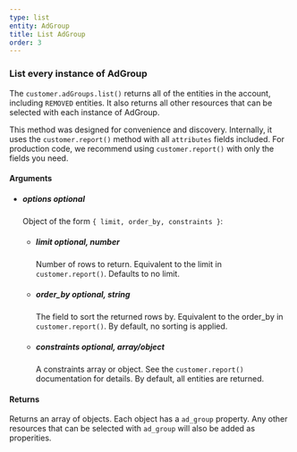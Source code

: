 ```yaml
---
type: list
entity: AdGroup 
title: List AdGroup 
order: 3
---
```


### List every instance of AdGroup 


The `customer.adGroups.list()` returns all of the entities in the account, including `REMOVED` entities. It also returns all other resources that can be selected with each instance of AdGroup.

This method was designed for convenience and discovery. Internally, it uses the `customer.report()` method with all `attributes` fields included. For production code, we recommend using `customer.report()` with only the fields you need.


#### Arguments

- ##### options *optional*
    Object of the form `{ limit, order_by, constraints }`:
    - ##### limit *optional, number*
        Number of rows to return. Equivalent to the limit in `customer.report()`. Defaults to no limit.
    - ##### order_by *optional, string*
        The field to sort the returned rows by. Equivalent to the order_by in `customer.report()`. By default, no sorting is applied.
    - ##### constraints *optional, array/object*
        A constraints array or object. See the `customer.report()` documentation for details. By default, all entities are returned.


#### Returns

Returns an array of objects.
Each object has a `ad_group` property. Any other resources that can be selected with `ad_group` will also be added as properities.
